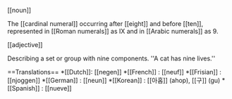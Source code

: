 [[noun]]

The [[cardinal numeral]] occurring after [[eight]] and before [[ten]], represented in [[Roman numerals]] as IX and in [[Arabic numerals]] as 9.

[[adjective]]

Describing a set or group with nine components. ''A cat has nine lives.''

==Translations==
*[[Dutch]]: [[negen]]
*[[French]] : [[neuf]]
*[[Frisian]] : [[njoggen]]
*[[German]] : [[neun]]
*[[Korean]] : [[아홉]] (ahop), [[구]] (gu)
*[[Spanish]] : [[nueve]]